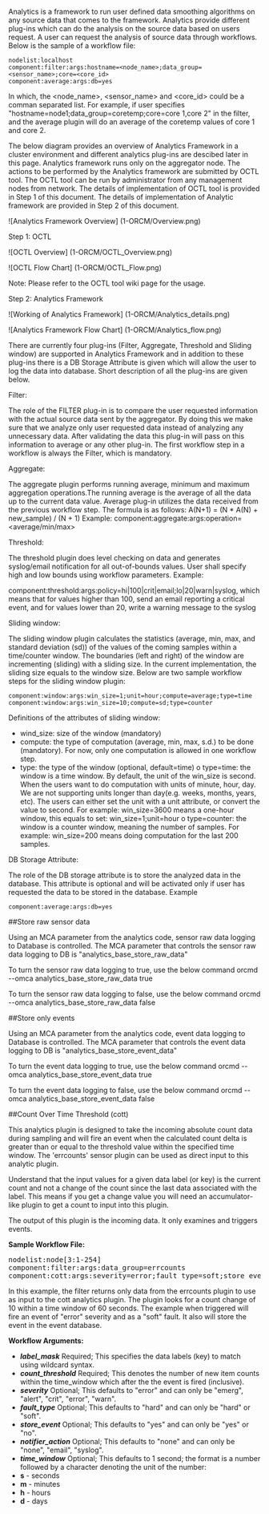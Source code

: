 Analytics is a framework to run user defined data smoothing algorithms on any source data that comes to the framework. Analytics provide different plug-ins which can do the analysis on the source data based on users request. A user can request the analysis of source data through workflows. Below is the sample of a workflow file:

	nodelist:localhost
	component:filter:args:hostname=<node_name>;data_group=<sensor_name>;core=<core_id>
	component:average:args:db=yes

In which, the <node_name>, <sensor_name> and <core_id> could be a comman separated list. For example, if user specifies "hostname=node1;data_group=coretemp;core=core 1,core 2" in the filter, and the average plugin will do an average of the coretemp values of core 1 and core 2.

The below diagram provides an overview of Analytics Framework in a cluster environment and different analytics plug-ins are descibed later in this page.
Analytics framework runs only on the aggregator node. The actions to be performed by the Analytics framework are submitted by OCTL tool. The OCTL tool can be run by administrator from any management nodes from network. The details of implementation of OCTL tool is provided in Step 1 of this document. The details of implementation of Analytic framework are provided in Step 2 of this document.

![Analytics Framework Overview] (1-ORCM/Overview.png)

Step 1: OCTL

![OCTL Overview] (1-ORCM/OCTL_Overview.png)

![OCTL Flow Chart] (1-ORCM/OCTL_Flow.png)

Note: Please refer to the OCTL tool wiki page for the usage.

Step 2: Analytics Framework

![Working of Analytics Framework] (1-ORCM/Analytics_details.png)

![Analytics Framework Flow Chart] (1-ORCM/Analytics_flow.png)

There are currently four plug-ins (Filter, Aggregate, Threshold and Sliding window) are supported in Analytics Framework and in addition to these plug-ins there is a DB Storage Attribute is given which will allow the user to log the data into database. Short description of all the plug-ins are given below.

Filter:

The role of the FILTER plug-in is to compare the user requested information with the actual source data sent by the aggregator. By doing this we make sure that we analyze only user requested data instead of analyzing any unnecessary data. After validating the data this plug-in will pass on this information to average or any other plug-in. The first workflow step in a workflow is always the Filter, which is mandatory.

Aggregate:

The aggregate plugin performs running average, minimum and maximum aggregation operations.The running average is the average of all the data up to the current data value. Average plug-in utilizes the data received from the previous workflow step. The formula is as follows:
	A(N+1) = (N * A(N) + new_sample) / (N + 1)
Example:
component:aggregate:args:operation=<average/min/max>

Threshold:

The threshold plugin does level checking on data and generates syslog/email notification for all out-of-bounds values. User shall specify high and low bounds using workflow parameters. Example:

component:threshold:args:policy=hi|100|crit|email;lo|20|warn|syslog, which means that for values higher than 100, send an email reporting a critical event, and for values lower than 20, write a warning message to the syslog

Sliding window:

The sliding window plugin calculates the statistics (average, min, max, and standard deviation (sd)) of the values of the coming samples within a time/counter window. The boundaries (left and right) of the window are incrementing (sliding) with a sliding size. In the current implementation, the sliding size equals to the window size. Below are two sample workflow steps for the sliding window plugin:

	component:window:args:win_size=1;unit=hour;compute=average;type=time
	component:window:args:win_size=10;compute=sd;type=counter 

Definitions of the attributes of sliding window:
* wind_size: size of the window (mandatory)
* compute: the type of computation (average, min, max, s.d.) to be done (mandatory). For now, only one computation is allowed in one workflow step.
* type: the type of the window (optional, default=time)
	o type=time: the window is a time window. By default, the unit of the win_size is second. When the users want to do computation with units of minute, hour, day. We are not supporting units longer than day(e.g. weeks, months, years, etc). The users can either set the unit with a unit attribute, or convert the value to second. For example: win_size=3600 means a one-hour window, this equals to set: win_size=1;unit=hour
	o type=counter: the window is a counter window, meaning the number of samples. For example: win_size=200 means doing computation for the last 200 samples. 

DB Storage Attribute:

The role of the DB storage attribute is to store the analyzed data in the database. This attribute is optional and will be activated only if user has requested the data to be stored in the database.
Example

	component:average:args:db=yes

##Store raw sensor data

Using an MCA parameter from the analytics code, sensor raw data logging to Database is controlled. The MCA parameter that controls the sensor raw data logging to DB is "analytics_base_store_raw_data"

To turn the sensor raw data logging to true, use the below command
    orcmd --omca analytics_base_store_raw_data true

To turn the sensor raw data logging to false, use the below command
    orcmd --omca analytics_base_store_raw_data false

##Store only events

Using an MCA parameter from the analytics code, event data logging to Database is controlled. The MCA parameter that controls the event data logging to DB is "analytics_base_store_event_data"

To turn the event data logging to true, use the below command
    orcmd --omca analytics_base_store_event_data true

To turn the event data logging to false, use the below command
    orcmd --omca analytics_base_store_event_data false



##Count Over Time Threshold (cott)

This analytics plugin is designed to take the incoming absolute count data during sampling and will fire an event when the calculated count delta is greater than or equal to the threshold value within the specified time window.  The 'errcounts' sensor plugin can be used as direct input to this analytic plugin.

Understand that the input values for a given data label (or key) is the current count and not a change of the count since the last data associated with the label.  This means if you get a change value you will need an accumulator-like plugin to get a count to input into this plugin.

The output of this plugin is the incoming data.  It only examines and triggers events.

__Sample Workflow File:__
<pre>
nodelist:node[3:1-254]
component:filter:args:data_group=errcounts
component:cott:args:severity=error;fault_type=soft;store_event=yes;notifier_action=email;label_mask=CPU_SrcID#*_Channel#*_DIMM#*_CE;time_window=60s;count_threshold=10
</pre>

In this example, the filter returns only data from the errcounts plugin to use as input to the cott analytics plugin.  The plugin looks for a count change of 10 within a time window of 60 seconds.  The example when triggered will fire an event of "error" severity and as a "soft" fault.  It also will store the event in the event database.

__Workflow Arguments:__

* ___label\_mask___ Required; This specifies the data labels (key) to match using wildcard syntax.
* ___count\_threshold___  Required; This denotes the number of new item counts within the time_window which after the the event is fired (inclusive).
* ___severity___ Optional; This defaults to "error" and can only be "emerg", "alert", "crit", "error", "warn".
* ___fault\_type___ Optional; This defaults to "hard" and can only be "hard" or "soft".
* ___store\_event___ Optional; This defaults to "yes" and can only be "yes" or "no".
* ___notifier\_action___  Optional; This defaults to "none" and can only be "none", "email", "syslog".
* ___time\_window___ Optional; This defaults to 1 second; the format is a number followed by a character denoting the unit of the number:
 * __s__ - seconds
 * __m__ - minutes
 * __h__ - hours
 * __d__ - days


